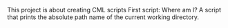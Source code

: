 This project is about creating CML scripts
First script: Where am I? A script that prints the absolute path name of the current working directory. 